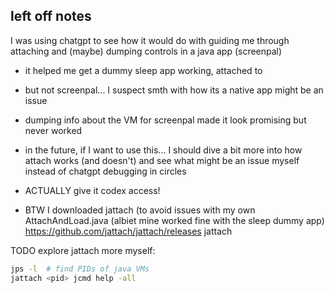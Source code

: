 ## left off notes

I was using chatgpt to see how it would do with guiding me through attaching and (maybe) dumping controls in a java app (screenpal)
- it helped me get a dummy sleep app working, attached to
- but not screenpal... I suspect smth with how its a native app might be an issue
- dumping info about the VM for screenpal made it look promising but never worked
- in the future, if I want to use this... I should dive a bit more into how attach works (and doesn't) and see what might be an issue myself instead of chatgpt debugging in circles
- ACTUALLY give it codex access!

- BTW I downloaded jattach (to avoid issues with my own AttachAndLoad.java (albiet mine worked fine with the sleep dummy app)
    https://github.com/jattach/jattach/releases
    jattach

TODO explore jattach more myself:
```sh
jps -l  # find PIDs of java VMs
jattach <pid> jcmd help -all

```
